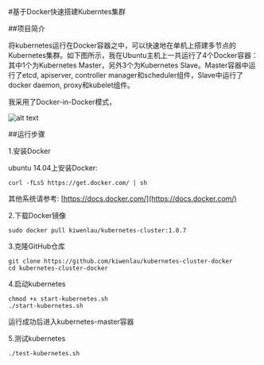 #基于Docker快速搭建Kuberntes集群


##项目简介

将kubernetes运行在Docker容器之中，可以快速地在单机上搭建多节点的Kubernetes集群。如下图所示，我在Ubuntu主机上一共运行了4个Docker容器：其中1个为Kubernetes Master，另外3个为Kubernetes Slave。Master容器中运行了etcd, apiserver, controller manager和scheduler组件，Slave中运行了docker daemon, proxy和kubelet组件。

我采用了Docker-in-Docker模式，

![alt text](https://github.com/kiwenlau/kubernetes-cluster-docker/raw/master/kubernetes-cluster-docker.png "Image Architecture")


##运行步骤

1.安装Docker

ubuntu 14.04上安装Docker: 

```
curl -fLsS https://get.docker.com/ | sh
```

其他系统请参考: [https://docs.docker.com/](https://docs.docker.com/)

2.下载Docker镜像

```
sudo docker pull kiwenlau/kubernetes-cluster:1.0.7
```

3.克隆GitHub仓库

```
git clone https://github.com/kiwenlau/kubernetes-cluster-docker
cd kubernetes-cluster-docker
```

4.启动kubernetes

```
chmod +x start-kubernetes.sh
./start-kubernetes.sh 
```

运行成功后进入kubernetes-master容器

5.测试kubernetes

```
./test-kubernetes.sh
```